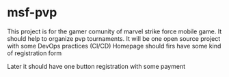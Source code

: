 # msf-pvp
This project is for the gamer comunity of marvel strike force mobile game.
It should help to organize pvp tournaments.
It will be one open source project with some DevOps practices (CI/CD)
Homepage should firs have some kind of registration form

Later it should have one button registration with some payment

 

